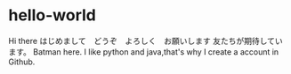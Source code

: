 # hello-world
Hi there
はじめまして　どうぞ　よろしく　お願いします
友たちが期待しています。
Batman here. I like python and java,that's why I create a account in Github.
